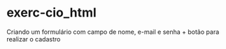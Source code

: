 # exerc-cio_html
Criando um formulário com campo de nome, e-mail e senha + botão para realizar o cadastro

